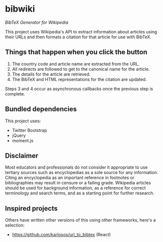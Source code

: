 # bibwiki

*BibTeX Generator for Wikipedia*

This project uses Wikipedia's API to extract information about articles
using their URLs and then formats a citation for that article for use
with BibTeX.

## Things that happen when you click the button

1. The country code and article name are extracted from the URL.
2. All redirects are followed to get to the canonical name for the article.
3. The details for the article are retrieved.
4. The BibTeX and HTML representations for the citation are updated.

Steps 3 and 4 occur as asynchronous callbacks once the previous step is complete.

## Bundled dependencies

This project uses:

 * Twitter Bootstrap
 * jQuery
 * moment.js
 
## Disclaimer
 
Most educators and professionals do not consider it appropriate to use
tertiary sources such as encyclopedias as a sole source for any
information. Citing an encyclopedia as an important reference in footnotes
or bibliographies may result in censure or a failing grade. Wikipedia
articles should be used for background information, as a reference for
correct terminology and search terms, and as a starting point for
further research.

## Inspired projects

Others have written other versions of this using other frameworks, here's
a selection:

* https://github.com/karlosos/url_to_bibtex (React)
